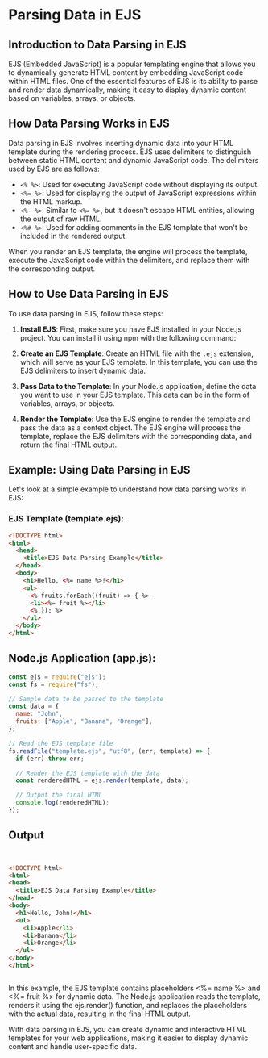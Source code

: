 # Parsing Data in EJS

## Introduction to Data Parsing in EJS

EJS (Embedded JavaScript) is a popular templating engine that allows you to dynamically generate HTML content by embedding JavaScript code within HTML files. One of the essential features of EJS is its ability to parse and render data dynamically, making it easy to display dynamic content based on variables, arrays, or objects.

## How Data Parsing Works in EJS

Data parsing in EJS involves inserting dynamic data into your HTML template during the rendering process. EJS uses delimiters to distinguish between static HTML content and dynamic JavaScript code. The delimiters used by EJS are as follows:

- `<% %>`: Used for executing JavaScript code without displaying its output.
- `<%= %>`: Used for displaying the output of JavaScript expressions within the HTML markup.
- `<%- %>`: Similar to `<%= %>`, but it doesn't escape HTML entities, allowing the output of raw HTML.
- `<%# %>`: Used for adding comments in the EJS template that won't be included in the rendered output.

When you render an EJS template, the engine will process the template, execute the JavaScript code within the delimiters, and replace them with the corresponding output.

## How to Use Data Parsing in EJS

To use data parsing in EJS, follow these steps:

1. **Install EJS**: First, make sure you have EJS installed in your Node.js project. You can install it using npm with the following command:

2. **Create an EJS Template**: Create an HTML file with the `.ejs` extension, which will serve as your EJS template. In this template, you can use the EJS delimiters to insert dynamic data.

3. **Pass Data to the Template**: In your Node.js application, define the data you want to use in your EJS template. This data can be in the form of variables, arrays, or objects.

4. **Render the Template**: Use the EJS engine to render the template and pass the data as a context object. The EJS engine will process the template, replace the EJS delimiters with the corresponding data, and return the final HTML output.

## Example: Using Data Parsing in EJS

Let's look at a simple example to understand how data parsing works in EJS:

### EJS Template (template.ejs):

```html
<!DOCTYPE html>
<html>
  <head>
    <title>EJS Data Parsing Example</title>
  </head>
  <body>
    <h1>Hello, <%= name %>!</h1>
    <ul>
      <% fruits.forEach((fruit) => { %>
      <li><%= fruit %></li>
      <% }); %>
    </ul>
  </body>
</html>
```

## Node.js Application (app.js):

```js
const ejs = require("ejs");
const fs = require("fs");

// Sample data to be passed to the template
const data = {
  name: "John",
  fruits: ["Apple", "Banana", "Orange"],
};

// Read the EJS template file
fs.readFile("template.ejs", "utf8", (err, template) => {
  if (err) throw err;

  // Render the EJS template with the data
  const renderedHTML = ejs.render(template, data);

  // Output the final HTML
  console.log(renderedHTML);
});
```

## Output

```Html


<!DOCTYPE html>
<html>
<head>
  <title>EJS Data Parsing Example</title>
</head>
<body>
  <h1>Hello, John!</h1>
  <ul>
    <li>Apple</li>
    <li>Banana</li>
    <li>Orange</li>
  </ul>
</body>
</html>



```

In this example, the EJS template contains placeholders <%= name %> and <%= fruit %> for dynamic data. The Node.js application reads the template, renders it using the ejs.render() function, and replaces the placeholders with the actual data, resulting in the final HTML output.

With data parsing in EJS, you can create dynamic and interactive HTML templates for your web applications, making it easier to display dynamic content and handle user-specific data.
